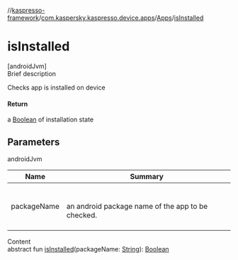 //[kaspresso-framework](../../index.md)/[com.kaspersky.kaspresso.device.apps](../index.md)/[Apps](index.md)/[isInstalled](is-installed.md)



# isInstalled  
[androidJvm]  
Brief description  


Checks app is installed on device



#### Return  


a [Boolean](https://kotlinlang.org/api/latest/jvm/stdlib/kotlin/-boolean/index.html) of installation state



## Parameters  
  
androidJvm  
  
|  Name|  Summary| 
|---|---|
| packageName| <br><br>an android package name of the app to be checked.<br><br>
  
  
Content  
abstract fun [isInstalled](is-installed.md)(packageName: [String](https://kotlinlang.org/api/latest/jvm/stdlib/kotlin/-string/index.html)): [Boolean](https://kotlinlang.org/api/latest/jvm/stdlib/kotlin/-boolean/index.html)  



